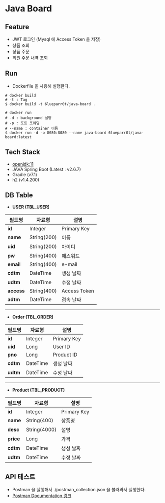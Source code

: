 # Java Board

## Feature

- JWT 로그인 (Mysql 에 Access Token 을 저장)
- 상품 조회
- 상품 주문
- 회원 주문 내역 조회

## Run

- Dockerfile 을 사용해 실행한다.
```shell
# docker build
# -t : Tag
$ docker build -t 6lueparr0t/java-board .

# docker run
# -d : background 실행
# -p : 포트 포워딩
# --name : container 이름
$ docker run -d -p 8080:8080 --name java-board 6lueparr0t/java-board:latest
```

## Tech Stack
- [openjdk:11](https://hub.docker.com/_/openjdk)
- JAVA Spring Boot (Latest : v2.6.7)
- Gradle (v7.1)
- h2 (v1.4.200)

## DB Table
* **USER (TBL_USER)**

| 필드명        | 자료형         | 설명           |
|------------|-------------|--------------|
| **id**     | Integer     | Primary Key  |
| **name**   | String(200) | 이름           |
| **uid**    | String(200) | 아이디          |
| **pw**     | String(400) | 패스워드         |
| **email**  | String(400) | e-mail       |
| **cdtm**   | DateTime    | 생성 날짜        |
| **udtm**   | DateTime    | 수정 날짜        |
| **access** | String(400) | Access Token |
| **adtm**   | DateTime    | 접속 날짜        |

---

* **Order (TBL_ORDER)**

| 필드명      | 자료형      | 설명          |
|----------|----------|-------------|
| **id**   | Integer  | Primary Key |
| **uid**  | Long     | User ID     |
| **pno**  | Long     | Product ID  |
| **cdtm** | DateTime | 생성 날짜       |
| **udtm** | DateTime | 수정 날짜       |

---

* **Product (TBL_PRODUCT)**

| 필드명       | 자료형          | 설명           |
|-----------|--------------|--------------|
| **id**    | Integer      | Primary Key  |
| **name**  | String(400)  | 상품명          |
| **desc**  | String(4000) | 설명           |
| **price** | Long         | 가격           |
| **cdtm**  | DateTime     | 생성 날짜        |
| **udtm**  | DateTime     | 수정 날짜        |

## API 테스트

- Postman 을 실행해서 ./postman_collection.json 을 불러와서 실행한다.
- [Postman Documentation 링크](https://documenter.getpostman.com/view/1740358/UyxohPmg)